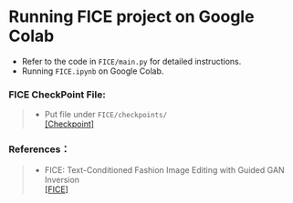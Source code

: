 # Running FICE project on Google Colab
* Refer to the code in `FICE/main.py` for detailed instructions.  
* Running `FICE.ipynb` on Google Colab.

### FICE CheckPoint File:
> * Put file under `FICE/checkpoints/`  
>[[Checkpoint]](https://www.dropbox.com/s/qx9mag5hh7tleso/checkpoints.tar.xz?dl=1) 

### References： 
> * FICE: Text-Conditioned Fashion Image Editing with Guided GAN Inversion   
>[[FICE]](https://github.com/MartinPernus/FICE)
